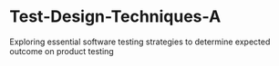 # Test-Design-Techniques-A
Exploring essential software testing strategies to determine expected outcome on product testing
